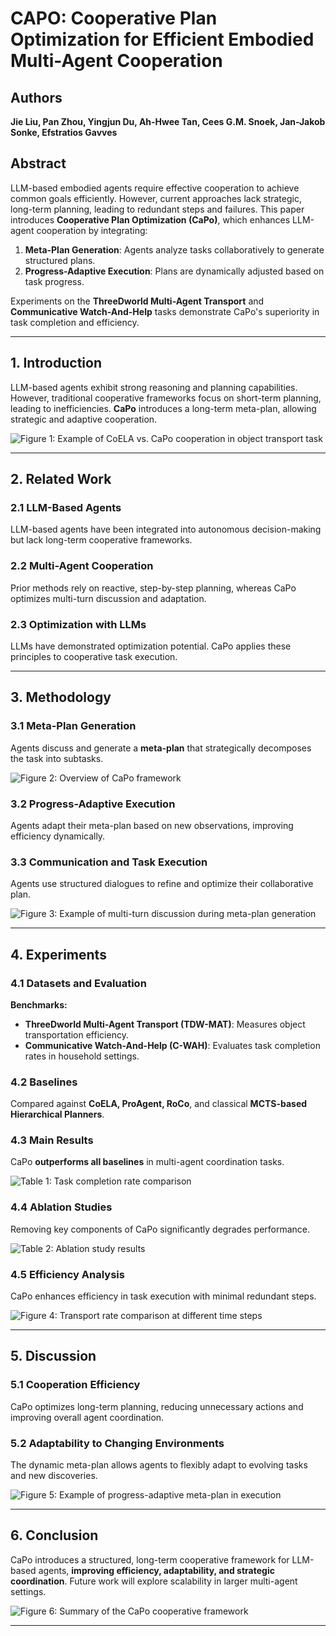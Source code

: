 # CAPO: Cooperative Plan Optimization for Efficient Embodied Multi-Agent Cooperation

## Authors
**Jie Liu, Pan Zhou, Yingjun Du, Ah-Hwee Tan, Cees G.M. Snoek, Jan-Jakob Sonke, Efstratios Gavves**

## Abstract
LLM-based embodied agents require effective cooperation to achieve common goals efficiently. However, current approaches lack strategic, long-term planning, leading to redundant steps and failures. This paper introduces **Cooperative Plan Optimization (CaPo)**, which enhances LLM-agent cooperation by integrating:
1. **Meta-Plan Generation**: Agents analyze tasks collaboratively to generate structured plans.
2. **Progress-Adaptive Execution**: Plans are dynamically adjusted based on task progress.

Experiments on the **ThreeDworld Multi-Agent Transport** and **Communicative Watch-And-Help** tasks demonstrate CaPo's superiority in task completion and efficiency.

---

## 1. Introduction
LLM-based agents exhibit strong reasoning and planning capabilities. However, traditional cooperative frameworks focus on short-term planning, leading to inefficiencies. **CaPo** introduces a long-term meta-plan, allowing strategic and adaptive cooperation.

![Figure 1: Example of CoELA vs. CaPo cooperation in object transport task](../assets/coela_vs_capo.png)

---

## 2. Related Work
### 2.1 LLM-Based Agents
LLM-based agents have been integrated into autonomous decision-making but lack long-term cooperative frameworks.

### 2.2 Multi-Agent Cooperation
Prior methods rely on reactive, step-by-step planning, whereas CaPo optimizes multi-turn discussion and adaptation.

### 2.3 Optimization with LLMs
LLMs have demonstrated optimization potential. CaPo applies these principles to cooperative task execution.

---

## 3. Methodology
### 3.1 Meta-Plan Generation
Agents discuss and generate a **meta-plan** that strategically decomposes the task into subtasks.

![Figure 2: Overview of CaPo framework](../assets/capo_framework.png)

### 3.2 Progress-Adaptive Execution
Agents adapt their meta-plan based on new observations, improving efficiency dynamically.

### 3.3 Communication and Task Execution
Agents use structured dialogues to refine and optimize their collaborative plan.

![Figure 3: Example of multi-turn discussion during meta-plan generation](../assets/meta_plan_discussion.png)

---

## 4. Experiments
### 4.1 Datasets and Evaluation
**Benchmarks:**
- **ThreeDworld Multi-Agent Transport (TDW-MAT)**: Measures object transportation efficiency.
- **Communicative Watch-And-Help (C-WAH)**: Evaluates task completion rates in household settings.

### 4.2 Baselines
Compared against **CoELA, ProAgent, RoCo**, and classical **MCTS-based Hierarchical Planners**.

### 4.3 Main Results
CaPo **outperforms all baselines** in multi-agent coordination tasks.

![Table 1: Task completion rate comparison](../assets/task_completion_results.png)

### 4.4 Ablation Studies
Removing key components of CaPo significantly degrades performance.

![Table 2: Ablation study results](../assets/ablation_study_capo.png)

### 4.5 Efficiency Analysis
CaPo enhances efficiency in task execution with minimal redundant steps.

![Figure 4: Transport rate comparison at different time steps](../assets/transport_rate_comparison.png)

---

## 5. Discussion
### 5.1 Cooperation Efficiency
CaPo optimizes long-term planning, reducing unnecessary actions and improving overall agent coordination.

### 5.2 Adaptability to Changing Environments
The dynamic meta-plan allows agents to flexibly adapt to evolving tasks and new discoveries.

![Figure 5: Example of progress-adaptive meta-plan in execution](../assets/progress_adaptive_meta_plan.png)

---

## 6. Conclusion
CaPo introduces a structured, long-term cooperative framework for LLM-based agents, **improving efficiency, adaptability, and strategic coordination**. Future work will explore scalability in larger multi-agent settings.

![Figure 6: Summary of the CaPo cooperative framework](../assets/capo_summary.png)

---

